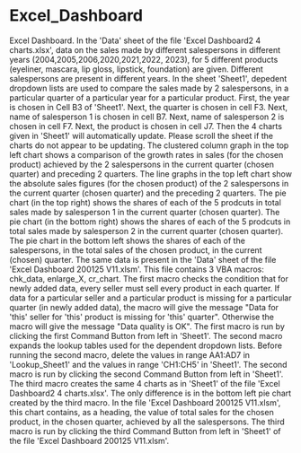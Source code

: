 # Excel_Dashboard
Excel Dashboard.
In the 'Data' sheet of the file 'Excel Dashboard2 4 charts.xlsx', data on the sales made by different salespersons in different years (2004,2005,2006,2020,2021,2022, 2023), for 5 different products (eyeliner, mascara, lip gloss, lipstick, foundation) are given. Different salespersons are present in different years. In the sheet 'Sheet1', depedent dropdown lists are used to compare the sales made by 2 salespersons, in a particular quarter of a particular year for a particular product. First, the year is chosen in Cell B3 of 'Sheet1'. Next, the quarter is chosen in cell F3. Next, name of salesperson 1 is chosen in cell B7. Next, name of salesperson 2 is chosen in cell F7. Next, the product is chosen in cell J7. Then the 4 charts given in 'Sheet1' will automatically update. Please scroll the sheet if the charts do not appear to be updating. The clustered column graph in the top left chart shows a comparison of the growth rates in sales (for the chosen product) achieved by the 2 salespersons in the current quarter (chosen quarter) and preceding 2 quarters. The line graphs in the top left chart show the absolute sales figures (for the chosen product) of the 2 salespersons in the current quarter (chosen quarter) and the preceding 2 quarters. The pie chart (in the top right) shows the shares of each of the 5 prodcuts in total sales made by salesperson 1 in the current quarter (chosen quarter). The pie chart (in the bottom right) shows the shares of each of the 5 prodcuts in total sales made by salesperson 2 in the current quarter (chosen quarter). The pie chart in the bottom left shows the shares of each of the salespersons, in the total sales of the chosen product, in the current (chosen) quarter.
The same data is present in the 'Data' sheet of the file 'Excel Dashboard 200125 V11.xlsm'. This file contains 3 VBA macros: chk_data, enlarge_X, cr_chart. The first macro checks the condition that for newly added data, every seller must sell every product in each quarter. If data for a particular seller and a particular product is missing for a particular quarter (in newly added data), the macro will give the message "Data for 'this' seller for 'this' product is missing for 'this' quarter". Otherwise the macro will give the message "Data quality is OK". The first macro is run by clicking the first Command Button from left in 'Sheet1'. The second macro expands the lookup tables used for the dependent dropdown lists. Before running the second macro, delete the values in range AA1:AD7 in 'Lookup_Sheet1' and the values in range 'CH1:CH5' in 'Sheet1'. The second macro is run by clicking the second Command Button from left in 'Sheet1'. The third macro creates the same 4 charts as in 'Sheet1' of the file 'Excel Dashboard2 4 charts.xlsx'.
The only difference is in the bottom left pie chart created by the third macro. In the file 'Excel Dashboard 200125 V11.xlsm', this chart contains, as a heading, the value of total sales for the chosen product, in the chosen quarter, achieved by all the salespersons. The third macro is run by clicking the third Command Button from left in 'Sheet1' of the file 'Excel Dashboard 200125 V11.xlsm'. 
